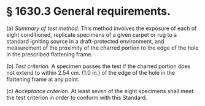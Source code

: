 # § 1630.3   General requirements.

(a) *Summary of test method.* This method involves the exposure of each of eight conditioned, replicate specimens of a given carpet or rug to a standard igniting source in a draft-protected environment, and measurement of the proximity of the charred portion to the edge of the hole in the prescribed flattening frame.


(b) *Test criterion.* A specimen passes the test if the charred portion does not extend to within 2.54 cm. (1.0 in.) of the edge of the hole in the flattening frame at any point.


(c) *Acceptance criterion.* At least seven of the eight specimens shall meet the test criterion in order to conform with this Standard.




